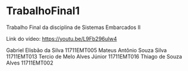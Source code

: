 # TrabalhoFinal1

Trabalho Final da disciplina de Sistemas Embarcados II

Link do vídeo:
https://youtu.be/L9Fb296ulw4

Gabriel Elisbão da Silva      11711EMT005
Mateus Antônio Souza Silva    11711EMT013
Tercio de Melo Alves Júnior   11711EMT016
Thiago de Souza Alves         11711EMT002
